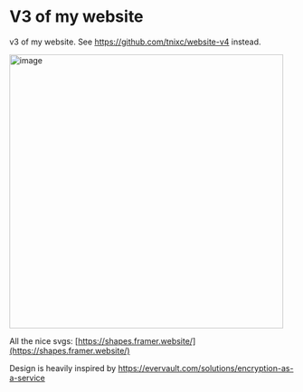 # V3 of my website

v3 of my website. See https://github.com/tnixc/website-v4 instead.

<img width="484" alt="image" src="https://github.com/Tnixc/website-v3/assets/85466117/a57466f5-6e29-43af-b681-e38768ad2d3c">

All the nice svgs: [https://shapes.framer.website/](https://shapes.framer.website/)

Design is heavily inspired by https://evervault.com/solutions/encryption-as-a-service
